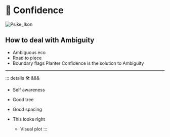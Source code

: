 # 💜 <psike>Confidence</psike>

![Psike_Ikon](/Psike/Psike_Ikon.png)

## How to deal with Ambiguity

- Ambiguous eco
- Road to piece
- Boundary flags
Planter Confidence is the solution to Ambiguity

---

<!-- =================================================== -->
<!-- =================================================== -->
<!-- =================================================== -->
<!-- =================================================== -->
<!-- =================================================== -->
::: details 🛠 <dev>&&&</dev>

- Self awareness

- Good tree

- Good spacing

- This looks right
    - Visual plot
:::
